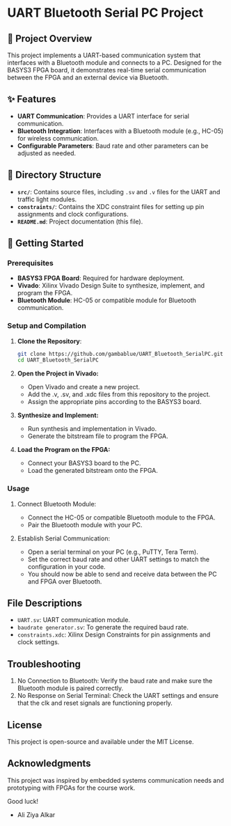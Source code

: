 # UART Bluetooth Serial PC Project

## 📖 Project Overview

This project implements a UART-based communication system that interfaces with a Bluetooth module and connects to a PC. Designed for the BASYS3 FPGA board, it demonstrates real-time serial communication between the FPGA and an external device via Bluetooth.

## ✨ Features

- **UART Communication**: Provides a UART interface for serial communication.
- **Bluetooth Integration**: Interfaces with a Bluetooth module (e.g., HC-05) for wireless communication.
- **Configurable Parameters**: Baud rate and other parameters can be adjusted as needed.

## 📁 Directory Structure

- **`src/`**: Contains source files, including `.sv` and `.v` files for the UART and traffic light modules.
- **`constraints/`**: Contains the XDC constraint files for setting up pin assignments and clock configurations.
- **`README.md`**: Project documentation (this file).

## 🚀 Getting Started

### Prerequisites

- **BASYS3 FPGA Board**: Required for hardware deployment.
- **Vivado**: Xilinx Vivado Design Suite to synthesize, implement, and program the FPGA.
- **Bluetooth Module**: HC-05 or compatible module for Bluetooth communication.

### Setup and Compilation

1. **Clone the Repository**:
   ```bash
   git clone https://github.com/gambablue/UART_Bluetooth_SerialPC.git
   cd UART_Bluetooth_SerialPC
2. **Open the Project in Vivado:**
   - Open Vivado and create a new project.
   - Add the .v, .sv, and .xdc files from this repository to the project.
   - Assign the appropriate pins according to the BASYS3 board.

3. **Synthesize and Implement:**
   - Run synthesis and implementation in Vivado.
   - Generate the bitstream file to program the FPGA.

4. **Load the Program on the FPGA:**
   - Connect your BASYS3 board to the PC.
   - Load the generated bitstream onto the FPGA.

### Usage

1. Connect Bluetooth Module:
   - Connect the HC-05 or compatible Bluetooth module to the FPGA.
   - Pair the Bluetooth module with your PC.

2. Establish Serial Communication:
   - Open a serial terminal on your PC (e.g., PuTTY, Tera Term).
   - Set the correct baud rate and other UART settings to match the configuration in your code.
   - You should now be able to send and receive data between the PC and FPGA over Bluetooth.

## File Descriptions

- `UART.sv`: UART communication module.
- `baudrate generator.sv`: To generate the required baud rate.
- `constraints.xdc`: Xilinx Design Constraints for pin assignments and clock settings.

## Troubleshooting

1. No Connection to Bluetooth: Verify the baud rate and make sure the Bluetooth module is paired correctly.
2. No Response on Serial Terminal: Check the UART settings and ensure that the clk and reset signals are functioning properly.

## License

This project is open-source and available under the MIT License.

## Acknowledgments

This project was inspired by embedded systems communication needs and prototyping with FPGAs for the course work.

Good luck!
- Ali Ziya Alkar
